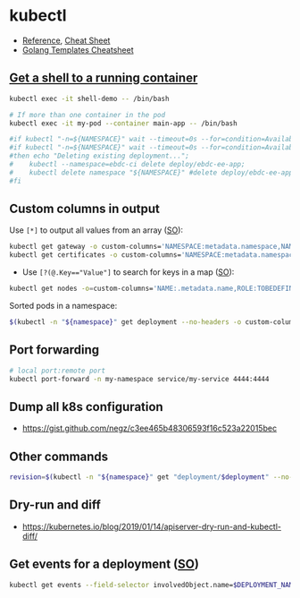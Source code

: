 # kubectl

* [Reference](https://kubernetes.io/docs/reference/generated/kubectl/kubectl-commands), [Cheat Sheet](https://kubernetes.io/docs/reference/kubectl/cheatsheet/)
* [Golang Templates Cheatsheet](https://curtisvermeeren.github.io/2017/09/14/Golang-Templates-Cheatsheet)

## [Get a shell to a running container](https://kubernetes.io/docs/tasks/debug-application-cluster/get-shell-running-container/)

```bash
kubectl exec -it shell-demo -- /bin/bash

# If more than one container in the pod
kubectl exec -it my-pod --container main-app -- /bin/bash
```

```bash
#if kubectl "-n=${NAMESPACE}" wait --timeout=0s --for=condition=Available deploy/ebdc-ee-app;
#if kubectl "-n=${NAMESPACE}" wait --timeout=0s --for=condition=Available "namespace/${NAMESPACE}";
#then echo "Deleting existing deployment...";
#    kubectl --namespace=ebdc-ci delete deploy/ebdc-ee-app;
#    kubectl delete namespace "${NAMESPACE}" #delete deploy/ebdc-ee-app;
#fi
```

## Custom columns in output

Use `[*]` to output all values from an array ([SO](https://stackoverflow.com/a/43521302/125246)):

```bash
kubectl get gateway -o custom-columns='NAMESPACE:metadata.namespace,NAME:metadata.name,CERT:spec.servers[*].tls.credentialName' -A
kubectl get certificates -o custom-columns='NAMESPACE:metadata.namespace,NAME:metadata.name,DNS-NAMES:spec.dnsNames,ISSUER:spec.issuerRef.name' -A
```

* Use `[?(@.Key=="Value"]` to search for keys in a map ([SO](https://stackoverflow.com/a/71306921/125246)):

```bash
kubectl get nodes -o=custom-columns='NAME:.metadata.name,ROLE:TOBEDEFINED,CPU:.status.capacity.cpu,MEM:.status.capacity.memory,IP:.status.addresses[?(@.type=="InternalIP")].address'
```

Sorted pods in a namespace:

```bash
$(kubectl -n "${namespace}" get deployment --no-headers -o custom-columns=":metadata.name" | sort)
```

## Port forwarding

```bash
# local port:remote port
kubectl port-forward -n my-namespace service/my-service 4444:4444
```

## Dump all k8s configuration

* <https://gist.github.com/negz/c3ee465b48306593f16c523a22015bec>

## Other commands

```bash
revision=$(kubectl -n "${namespace}" get "deployment/$deployment" --no-headers -o custom-columns=":metadata.annotations.deployment\.kubernetes\.io\/revision")
```

## Dry-run and diff

* <https://kubernetes.io/blog/2019/01/14/apiserver-dry-run-and-kubectl-diff/>

## Get events for a deployment ([SO](https://stackoverflow.com/a/69636530/125246))

```bash
kubectl get events --field-selector involvedObject.name=$DEPLOYMENT_NAME -n $NAMESPACE
```
